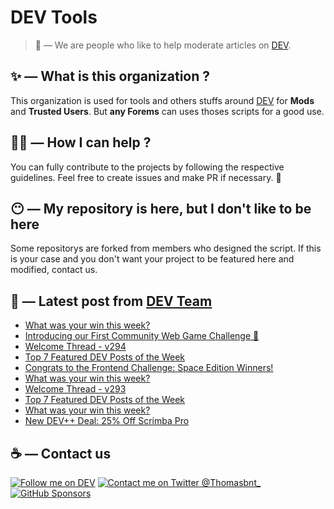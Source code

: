 # DEV Tools

> 🔧 — We are people who like to help moderate articles on [DEV](https://dev.to).

## ✨ — What is this organization ?

This organization is used for tools and others stuffs around [DEV](https://dev.to) for **Mods** and **Trusted Users**. But __any Forems__ can uses thoses scripts for a good use.


## 💪🏼 — How I can help ?

You can fully contribute to the projects by following the respective guidelines. Feel free to create issues and make PR if necessary. 🎉

## 😶 — My repository is here, but I don't like to be here

Some repositorys are forked from members who designed the script. If this is your case and you don't want your project to be featured here and modified, contact us.

## 📝 — Latest post from [DEV Team](https://dev.to/devteam)

<!-- BLOG-POST-LIST:START -->
- [What was your win this week?](https://dev.to/devteam/what-was-your-win-this-week-48jp)
- [Introducing our First Community Web Game Challenge 👾](https://dev.to/devteam/introducing-our-first-community-web-game-challenge-1loo)
- [Welcome Thread - v294](https://dev.to/devteam/welcome-thread-v294-216e)
- [Top 7 Featured DEV Posts of the Week](https://dev.to/devteam/top-7-featured-dev-posts-of-the-week-3n8n)
- [Congrats to the Frontend Challenge: Space Edition Winners!](https://dev.to/devteam/congrats-to-the-frontend-challenge-space-edition-winners-4a03)
- [What was your win this week?](https://dev.to/devteam/what-was-your-win-this-week-1281)
- [Welcome Thread - v293](https://dev.to/devteam/welcome-thread-v293-kf1)
- [Top 7 Featured DEV Posts of the Week](https://dev.to/devteam/top-7-featured-dev-posts-of-the-week-2ed9)
- [What was your win this week?](https://dev.to/devteam/what-was-your-win-this-week-6ae)
- [New DEV++ Deal: 25% Off Scrimba Pro](https://dev.to/devteam/new-dev-deal-25-off-scrimba-pro-3eed)
<!-- BLOG-POST-LIST:END -->


## ☕ — Contact us

[![Follow me on DEV](https://img.shields.io/badge/dev.to-%2308090A.svg?&style=for-the-badge&logo=dev.to&logoColor=white&alt=devto)](https://dev.to/thomasbnt)
[![Contact me on Twitter @Thomasbnt_](https://img.shields.io/badge/Contact%20me%20on%20Twitter-%231DA1F2.svg?&style=for-the-badge&logo=twitter&logoColor=white&alt=twitter)](https://twitter.com/messages/1142357270-1142357270?text=Hello,%20I%20contact%20you%20from%20devtotools%20&recipient_id=1142357270) [![GitHub Sponsors](https://img.shields.io/badge/Sponsor%20me-%23EA54AE.svg?&style=for-the-badge&logo=github-sponsors&logoColor=white)](https://github.com/sponsors/thomasbnt)


